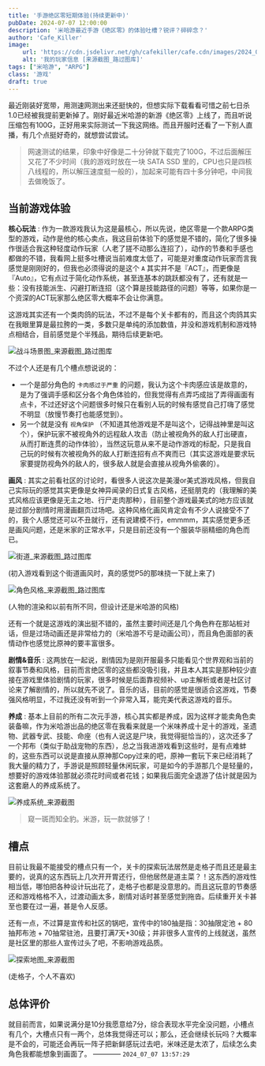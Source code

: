 ```yaml
---
title: '手游绝区零短期体验(持续更新中)'
pubDate: 2024-07-07 12:00:00
description: '米哈游最近手游《绝区零》的体验吐槽？锐评？碎碎念？'
author: 'Cafe_Killer'
image:
    url: 'https://cdn.jsdelivr.net/gh/cafekiller/cafe.cdn/images/2024_07_07230922.jpg'
    alt: '我的玩家信息 [来源截图_路过图库]'
tags: ["米哈游", "ARPG"]
class: '游戏'
draft: true
---
```


最近刚装好宽带，用测速网测出来还挺快的，但想实际下载看看可惜之前七日杀1.0已经被我提前更新掉了。刚好最近米哈游的新游《绝区零》上线了，而且听说压缩包有100G，正好用来实际测试一下我这网络。而且开服时还看了一下别人直播，有几个点挺好奇的，就想尝试尝试。

> 网速测试的结果，印象中好像是二十分钟就下载完了100G，不过后面解压又花了不少时间（我的游戏时放在一块 SATA SSD 里的，CPU也只是四核八线程的，所以解压速度挺一般的），加起来可能有四十多分钟吧，中间我去做晚饭了。

## 当前游戏体验

__核心玩法__ : 作为一款游戏我认为这是最核心，所以先说，绝区零是一个款ARPG类型的游戏，动作是他的核心卖点，我这目前体验下的感觉是不错的，简化了很多操作很适合我这种轻度动作玩家（人老了搓不动那么连招了），动作的节奏和手感也都做的不错，我看网上挺多吐槽说当前难度太低了，可能是对重度动作玩家而言我感觉是刚刚好的，但我也必须得说的是这个 `A` 其实并不是『ACT』，而更像是『Auto』，它有点过于简化动作系统，甚至连基本的跳跃都没有了，还有就是一些：没有技能派生、闪避打断连招（这个算是技能路径的问题）等等，如果你是一个资深的ACT玩家那么绝区零大概率不会让你满意。

这游戏其实还有一个类肉鸽的玩法，不过不是每个关卡都有的，而且这个肉鸽其实在我眼里算是最拉胯的一类，多数只是单纯的添加数值，并没和游戏机制和游戏特点相结合，目前感觉是个半残品，期待后续更新吧。

![战斗场景图_来源截图_路过图库](https://cdn.jsdelivr.net/gh/cafekiller/cafe.cdn/images/2024_07_07230915.jpg)

不过个人还是有几个槽点想说说的：
- 一个是部分角色的 `卡肉感过于严重` 的问题，我认为这个卡肉感应该是故意的，是为了强调手感和区分各个角色体验的，但我觉得有点弄巧成拙了弄得画面有点卡，不过还好这个问题很多时候只在看别人玩的时候有感觉自己打嗨了感觉不明显（放慢节奏打也能感觉到）。
- 另一个就是没有 `视角保护` （不知道其他游戏是不是叫这个，记得战神里是叫这个），保护玩家不被视角外的远程敌人攻击（防止被视角外的敌人打出硬直，从而打断连贯的动作体验），当然这玩意从来不是动作游戏的标配，只是我自己玩的时候有次被视角外的敌人打断连招有点不爽而已（其实这游戏是要求玩家要提防视角外的敌人的，很多敌人就是会直接从视角外偷袭的）。

__画风__ : 其实之前看社区的讨论时，看很多人说这次是美漫or美式游戏风格，但我自己实际玩的感觉其实更像是女神异闻录的日式复古风格，还挺朋克的（我理解的美式风格应该更像是无主之地、行尸走肉那种），目前整个游戏最美式的地方应该就是过部分剧情时用漫画翻页过场吧。这种风格化画风肯定会有不少人说接受不了的，我个人感觉还可以不丑就行，还有说建模不行，emmmm，其实感觉更多还是画风问题，还是米家的正常水平，只是目前还没有一个服装华丽精细的角色而已。

![街道_来源截图_路过图库](https://cdn.jsdelivr.net/gh/cafekiller/cafe.cdn/images/2024_07_07230847.jpg)

<ima-desc>(初入游戏看到这个街道画风时，真的感觉P5的那味挠一下就上来了)<img-desc/>

![角色风格_来源截图_路过图库](https://cdn.jsdelivr.net/gh/cafekiller/cafe.cdn/images/2024_07_07230859.jpg)

<ima-desc>(人物的渲染和以前有所不同，但设计还是米哈游的风格)<img-desc/>

还有一个就是这游戏的演出挺不错的，虽然主要时间还是几个角色杵在那站桩对话，但是过场动画还是非常给力的（米哈游不亏是动画公司），而且角色面部的表情动作也感觉比原神的要丰富很多。

__剧情&音乐__ : 这两放在一起说，剧情因为是刚开服最多只能看见个世界观和当前的叙事节奏和风格，目前而言绝区零的这些都没吸引我，并且本人其实是那种较少直接在游戏里体验剧情的玩家，很多时候是后面靠视频补、up主解析或者是社区讨论来了解剧情的，所以就先不说了。音乐的话，目前的感觉是很适合这游戏，节奏强风格明显，不过我还没有听到一个非常入耳，能完美代表这游戏的音乐。

__养成__ : 基本上目前的所有二次元手游，核心其实都是养成，因为这样才能卖角色卖装备嘛，作为米哈游出品的绝区零在我看来就是一个米味养成十足十的游戏，圣遗物、武器专武、技能、命座（也有人说这是尸块，我觉得挺恰当的），这次还多了一个邦布（类似于助战宠物的东西），总之当我进游戏看到这些时，是有点难蚌的，这些东西可以说是直接从原神那Copy过来的吧，原神一套玩下来已经消耗了我大量的精力了，手游说是照顾轻量休闲玩家，可是如今的手游那几个是轻量的，想要好的游戏体验那就必须花时间或者花钱；如果我后面完全退游了估计就是因为这套磨人的养成系统了。

![养成系统_来源截图](https://cdn.jsdelivr.net/gh/cafekiller/cafe.cdn/images/2024_07_07230908.jpg)

> 窥一斑而知全豹。米游，玩一款就够了！

## 槽点

目前让我最不能接受的槽点只有一个，关卡的探索玩法居然是走格子而且还是最主要的，说真的这东西玩上几次开开胃还行，但他居然是道主菜？！这东西的游戏性相当低，哪怕把各种设计玩出花了，走格子也都是没意思的。而且这玩意的节奏感还和游戏格格不入，过渡动画太多，剧情对话时甚至感觉到拖沓。后续重开关卡甚至也要在过一遍，甚是令人反感。

还有一点，不过算是宣传和社区的锅吧，宣传中的180抽是指：30抽限定池 + 80抽邦布池 + 70抽常驻池，且要打满7天+30级；并非很多人宣传的上线就送，虽然是社区里的那些人宣传过头了吧，不影响游戏品质。

![探索地图_来源截图](https://cdn.jsdelivr.net/gh/cafekiller/cafe.cdn/images/2024_07_07230928.jpg)

<ima-desc>(走格子，个人不喜欢)<img-desc/>

## 总体评价

就目前而言，如果说满分是10分我愿意给7分，综合表现水平完全没问题，小槽点有几个，大槽点只有一两个，总体我觉得还可以；那么，还会继续长玩吗？大概率是不会的，可能还会再玩一阵子把新鲜感玩过去吧，米味还是太浓了，后续怎么卖角色我都能想象到画面了。 ———— `2024_07_07 13:57:29`
